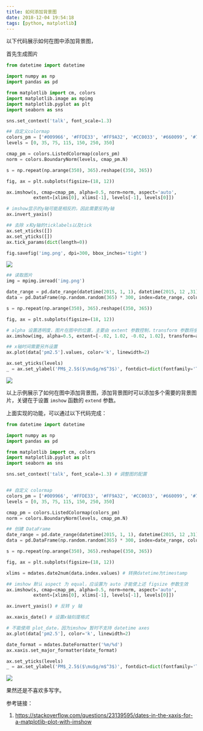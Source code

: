 ```yaml
---
title: 如何添加背景图
date: 2018-12-04 19:54:18
tags: [python, matplotlib]
---
```




以下代码展示如何在图中添加背景图，

首先生成图片

```python
from datetime import datetime

import numpy as np
import pandas as pd

from matplotlib import cm, colors
import matplotlib.image as mpimg
import matplotlib.pyplot as plt
import seaborn as sns

sns.set_context('talk', font_scale=1.3)

## 自定义colormap
colors_pm = ['#009966', '#FFDE33', '#FF9A32', '#CC0033', '#660099', '#7D0023']
levels = [0, 35, 75, 115, 150, 250, 350]

cmap_pm = colors.ListedColormap(colors_pm)  
norm = colors.BoundaryNorm(levels, cmap_pm.N)

s = np.repeat(np.arange(350), 365).reshape((350, 365))

fig, ax = plt.subplots(figsize=(18, 12))

ax.imshow(s, cmap=cmap_pm, alpha=0.5, norm=norm, aspect='auto',
          extent=[xlims[0], xlims[-1], levels[-1], levels[0]])

# imshow显示的y轴可能是相反的，因此需要反转y轴
ax.invert_yaxis()

## 去除 x和y轴的ticklabels以及tick 
ax.set_xticks([])
ax.set_yticks([])
ax.tick_params(dict(length=0))

fig.savefig('img.png', dpi=300, bbox_inches='tight')
```

![](https://ws4.sinaimg.cn/large/006tNbRwgy1fxv0uo79nlj319r0u075g.jpg)



```python
## 读取图片
img = mpimg.imread('img.png')

date_range = pd.date_range(datetime(2015, 1, 1), datetime(2015, 12 ,31), freq='1d')
data = pd.DataFrame(np.random.random(365) * 300, index=date_range, columns=['pm2.5'])

s = np.repeat(np.arange(350), 365).reshape((350, 365))

fig, ax = plt.subplots(figsize=(18, 12))

# alpha 设置透明度，图片在图中的位置，主要由 extent 参数控制，transform 参数将坐标轴的范围归一化
ax.imshow(img, alpha=0.5, extent=[-.02, 1.02, -0.02, 1.02], transform=ax.transAxes)

## x轴时间需要另外设置
ax.plot(data['pm2.5'].values, color='k', linewidth=2) 

ax.set_yticks(levels)
_ = ax.set_ylabel('PM$_2.5$($\mu$g/m$^3$)', fontdict=dict(fontfamily='Times New Roman'))

```

![](https://ws3.sinaimg.cn/large/006tNbRwgy1fxv0x6n9ctj31ar0u07wh.jpg)



以上示例展示了如何在图中添加背景图，添加背景图时可以添加多个需要的背景图片，关键在于设置 `imshow` 函数的 `extend` 参数。



上面实现的功能，可以通过以下代码完成：

```python
from datetime import datetime

import numpy as np
import pandas as pd

from matplotlib import cm, colors
import matplotlib.pyplot as plt
import seaborn as sns

sns.set_context('talk', font_scale=1.3) # 调整图的配置


## 自定义 colormap
colors_pm = ['#009966', '#FFDE33', '#FF9A32', '#CC0033', '#660099', '#7D0023']
levels = [0, 35, 75, 115, 150, 250, 350]

cmap_pm = colors.ListedColormap(colors_pm)  
norm = colors.BoundaryNorm(levels, cmap_pm.N)

## 创建 DataFrame
date_range = pd.date_range(datetime(2015, 1, 1), datetime(2015, 12 ,31), freq='1d')
data = pd.DataFrame(np.random.random(365) * 300, index=date_range, columns=['pm2.5'])

s = np.repeat(np.arange(350), 365).reshape((350, 365))

fig, ax = plt.subplots(figsize=(18, 12))

xlims = mdates.date2num(data.index.values) # 转换datetime为timestamp

## imshow 默认 aspect 为 equal，应设置为 auto 才能使上述 figsize 参数生效
ax.imshow(s, cmap=cmap_pm, alpha=0.5, norm=norm, aspect='auto',
          extent=[xlims[0], xlims[-1], levels[-1], levels[0]])

ax.invert_yaxis() # 反转 y 轴

ax.xaxis_date() # 设置x轴刻度格式

# 不能使用 plot_date，因为imshow 暂时不支持 datetime axes
ax.plot(data['pm2.5'], color='k', linewidth=2) 

date_format = mdates.DateFormatter('%m/%d')
ax.xaxis.set_major_formatter(date_format)

ax.set_yticks(levels)
_ = ax.set_ylabel('PM$_2.5$($\mu$g/m$^3$)', fontdict=dict(fontfamily='Times New Roman'))

```

![](https://ws2.sinaimg.cn/large/006tNbRwgy1fxv0xhddfjj31ar0u07wh.jpg)



果然还是不喜欢多写字。



参考链接：

1. https://stackoverflow.com/questions/23139595/dates-in-the-xaxis-for-a-matplotlib-plot-with-imshow
